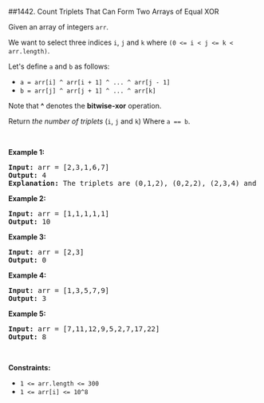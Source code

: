 ##1442. Count Triplets That Can Form Two Arrays of Equal XOR
<p>Given an array of&nbsp;integers <code>arr</code>.</p>

<p>We want to select three indices <code>i</code>, <code>j</code> and <code>k</code> where <code>(0 &lt;= i &lt; j &lt;= k &lt; arr.length)</code>.</p>

<p>Let&#39;s define <code>a</code> and <code>b</code> as follows:</p>

<ul>
	<li><code>a = arr[i] ^ arr[i + 1] ^ ... ^ arr[j - 1]</code></li>
	<li><code>b = arr[j] ^ arr[j + 1] ^ ... ^ arr[k]</code></li>
</ul>

<p>Note that <strong>^</strong> denotes the <strong>bitwise-xor</strong> operation.</p>

<p>Return <em>the number of triplets</em> (<code>i</code>, <code>j</code> and <code>k</code>) Where <code>a == b</code>.</p>

<p>&nbsp;</p>
<p><strong>Example 1:</strong></p>

<pre>
<strong>Input:</strong> arr = [2,3,1,6,7]
<strong>Output:</strong> 4
<strong>Explanation:</strong> The triplets are (0,1,2), (0,2,2), (2,3,4) and (2,4,4)
</pre>

<p><strong>Example 2:</strong></p>

<pre>
<strong>Input:</strong> arr = [1,1,1,1,1]
<strong>Output:</strong> 10
</pre>

<p><strong>Example 3:</strong></p>

<pre>
<strong>Input:</strong> arr = [2,3]
<strong>Output:</strong> 0
</pre>

<p><strong>Example 4:</strong></p>

<pre>
<strong>Input:</strong> arr = [1,3,5,7,9]
<strong>Output:</strong> 3
</pre>

<p><strong>Example 5:</strong></p>

<pre>
<strong>Input:</strong> arr = [7,11,12,9,5,2,7,17,22]
<strong>Output:</strong> 8
</pre>

<p>&nbsp;</p>
<p><strong>Constraints:</strong></p>

<ul>
	<li><code>1 &lt;= arr.length &lt;= 300</code></li>
	<li><code>1 &lt;= arr[i] &lt;= 10^8</code></li>
</ul>